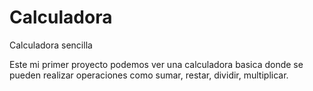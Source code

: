 # Calculadora
Calculadora sencilla

Este mi primer proyecto podemos ver una calculadora basica donde se pueden realizar operaciones como sumar, restar, dividir, multiplicar.

